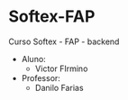 # Softex-FAP
Curso Softex - FAP - backend
- Aluno:
  - Victor FIrmino
- Professor:
  -  Danilo Farias
